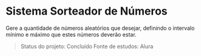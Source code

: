 <h1>Sistema Sorteador de Números</h1>

Gere a quantidade de números aleatórios que desejar, definindo o intervalo mínimo e máximo que estes números deverão estar.

> Status do projeto: Concluído
> Fonte de estudos: Alura
